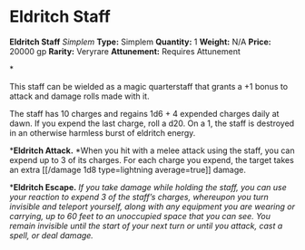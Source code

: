 # Eldritch Staff

**Eldritch Staff**
_Simplem_
**Type:** Simplem
**Quantity:** 1
**Weight:** N/A
**Price:** 20000 gp
**Rarity:** Veryrare
**Attunement:** Requires Attunement

*<p>This staff can be wielded as a magic quarterstaff that grants a +1 bonus to attack and damage rolls made with it.

The staff has 10 charges and regains 1d6 + 4 expended charges daily at dawn. If you expend the last charge, roll a d20. On a 1, the staff is destroyed in an otherwise harmless burst of eldritch energy.

***Eldritch Attack.** *When you hit with a melee attack using the staff, you can expend up to 3 of its charges. For each charge you expend, the target takes an extra  [[/damage 1d8 type=lightning average=true]] damage.

***Eldritch Escape.** *If you take damage while holding the staff, you can use your reaction to expend 3 of the staff’s charges, whereupon you turn invisible and teleport yourself, along with any equipment you are wearing or carrying, up to 60 feet to an unoccupied space that you can see. You remain invisible until the start of your next turn or until you attack, cast a spell, or deal damage.</p>*